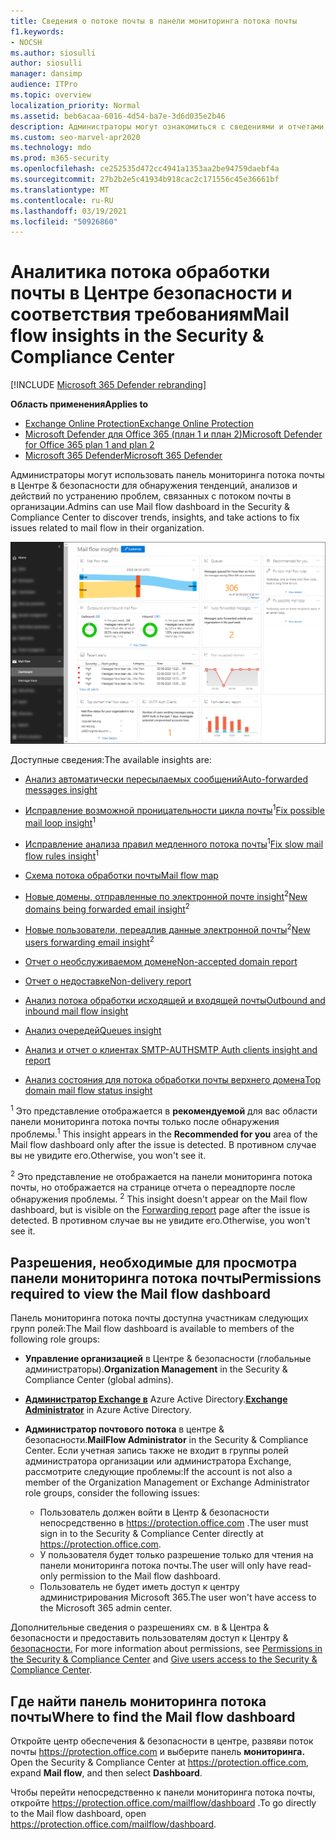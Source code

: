 ```yaml
---
title: Сведения о потоке почты в панели мониторинга потока почты
f1.keywords:
- NOCSH
ms.author: siosulli
author: siosulli
manager: dansimp
audience: ITPro
ms.topic: overview
localization_priority: Normal
ms.assetid: beb6acaa-6016-4d54-ba7e-3d6d035e2b46
description: Администраторы могут ознакомиться с сведениями и отчетами, доступными на панели мониторинга потока почты в Центре & соответствия требованиям.
ms.custom: seo-marvel-apr2020
ms.technology: mdo
ms.prod: m365-security
ms.openlocfilehash: ce252535d472cc4941a1353aa2be94759daebf4a
ms.sourcegitcommit: 27b2b2e5c41934b918cac2c171556c45e36661bf
ms.translationtype: MT
ms.contentlocale: ru-RU
ms.lasthandoff: 03/19/2021
ms.locfileid: "50926860"
---
```

# <a name="mail-flow-insights-in-the-security--compliance-center"></a><span data-ttu-id="e9ff3-103">Аналитика потока обработки почты в Центре безопасности и соответствия требованиям</span><span class="sxs-lookup"><span data-stu-id="e9ff3-103">Mail flow insights in the Security & Compliance Center</span></span>

[!INCLUDE [Microsoft 365 Defender rebranding](../includes/microsoft-defender-for-office.md)]

<span data-ttu-id="e9ff3-104">**Область применения**</span><span class="sxs-lookup"><span data-stu-id="e9ff3-104">**Applies to**</span></span>
- [<span data-ttu-id="e9ff3-105">Exchange Online Protection</span><span class="sxs-lookup"><span data-stu-id="e9ff3-105">Exchange Online Protection</span></span>](exchange-online-protection-overview.md)
- [<span data-ttu-id="e9ff3-106">Microsoft Defender для Office 365 (план 1 и план 2)</span><span class="sxs-lookup"><span data-stu-id="e9ff3-106">Microsoft Defender for Office 365 plan 1 and plan 2</span></span>](office-365-atp.md)
- [<span data-ttu-id="e9ff3-107">Microsoft 365 Defender</span><span class="sxs-lookup"><span data-stu-id="e9ff3-107">Microsoft 365 Defender</span></span>](../mtp/microsoft-threat-protection.md)

<span data-ttu-id="e9ff3-108">Администраторы могут использовать панель мониторинга потока почты в Центре & безопасности для обнаружения тенденций, анализов и действий по устранению проблем, связанных с потоком почты в организации.</span><span class="sxs-lookup"><span data-stu-id="e9ff3-108">Admins can use Mail flow dashboard in the Security & Compliance Center to discover trends, insights, and take actions to fix issues related to mail flow in their organization.</span></span>

![Панель мониторинга потока почты в центре & безопасности](../../media/mail-flow-dashboard-v2.png)

<span data-ttu-id="e9ff3-110">Доступные сведения:</span><span class="sxs-lookup"><span data-stu-id="e9ff3-110">The available insights are:</span></span>

- [<span data-ttu-id="e9ff3-111">Анализ автоматически пересылаемых сообщений</span><span class="sxs-lookup"><span data-stu-id="e9ff3-111">Auto-forwarded messages insight</span></span>](mfi-auto-forwarded-messages-report.md)

- <span data-ttu-id="e9ff3-112">[Исправление возможной проницательности цикла почты](mfi-mail-loop-insight.md)<sup>1</sup></span><span class="sxs-lookup"><span data-stu-id="e9ff3-112">[Fix possible mail loop insight](mfi-mail-loop-insight.md)<sup>1</sup></span></span>

- <span data-ttu-id="e9ff3-113">[Исправление анализа правил медленного потока почты](mfi-slow-mail-flow-rules-insight.md)<sup>1</sup></span><span class="sxs-lookup"><span data-stu-id="e9ff3-113">[Fix slow mail flow rules insight](mfi-slow-mail-flow-rules-insight.md)<sup>1</sup></span></span>

- [<span data-ttu-id="e9ff3-114">Схема потока обработки почты</span><span class="sxs-lookup"><span data-stu-id="e9ff3-114">Mail flow map</span></span>](mfi-mail-flow-map-report.md)

- <span data-ttu-id="e9ff3-115">[Новые домены, отправленные по электронной почте insight](mfi-new-domains-being-forwarded-email.md)<sup>2</sup></span><span class="sxs-lookup"><span data-stu-id="e9ff3-115">[New domains being forwarded email insight](mfi-new-domains-being-forwarded-email.md)<sup>2</sup></span></span>

- <span data-ttu-id="e9ff3-116">[Новые пользователи, переадлив данные электронной почты](mfi-new-users-forwarding-email.md)<sup>2</sup></span><span class="sxs-lookup"><span data-stu-id="e9ff3-116">[New users forwarding email insight](mfi-new-users-forwarding-email.md)<sup>2</sup></span></span>

- [<span data-ttu-id="e9ff3-117">Отчет о необслуживаемом домене</span><span class="sxs-lookup"><span data-stu-id="e9ff3-117">Non-accepted domain report</span></span>](mfi-non-accepted-domain-report.md)

- [<span data-ttu-id="e9ff3-118">Отчет о недоставке</span><span class="sxs-lookup"><span data-stu-id="e9ff3-118">Non-delivery report</span></span>](mfi-non-delivery-report.md)

- [<span data-ttu-id="e9ff3-119">Анализ потока обработки исходящей и входящей почты</span><span class="sxs-lookup"><span data-stu-id="e9ff3-119">Outbound and inbound mail flow insight</span></span>](mfi-outbound-and-inbound-mail-flow.md)

- [<span data-ttu-id="e9ff3-120">Анализ очередей</span><span class="sxs-lookup"><span data-stu-id="e9ff3-120">Queues insight</span></span>](mfi-queue-alerts-and-queues.md)

- [<span data-ttu-id="e9ff3-121">Анализ и отчет о клиентах SMTP-AUTH</span><span class="sxs-lookup"><span data-stu-id="e9ff3-121">SMTP Auth clients insight and report</span></span>](mfi-smtp-auth-clients-report.md)

- [<span data-ttu-id="e9ff3-122">Анализ состояния для потока обработки почты верхнего домена</span><span class="sxs-lookup"><span data-stu-id="e9ff3-122">Top domain mail flow status insight</span></span>](mfi-domain-mail-flow-status-insight.md)

<span data-ttu-id="e9ff3-123"><sup>1</sup> Это представление отображается в **рекомендуемой** для вас области панели мониторинга потока почты только после обнаружения проблемы.</span><span class="sxs-lookup"><span data-stu-id="e9ff3-123"><sup>1</sup> This insight appears in the **Recommended for you** area of the Mail flow dashboard only after the issue is detected.</span></span> <span data-ttu-id="e9ff3-124">В противном случае вы не увидите его.</span><span class="sxs-lookup"><span data-stu-id="e9ff3-124">Otherwise, you won't see it.</span></span>

<span data-ttu-id="e9ff3-125"><sup>2</sup> Это представление не отображается на панели мониторинга потока почты, но отображается на странице отчета о переадпорте после обнаружения проблемы. [](view-mail-flow-reports.md#forwarding-report)</span><span class="sxs-lookup"><span data-stu-id="e9ff3-125"><sup>2</sup> This insight doesn't appear on the Mail flow dashboard, but is visible on the [Forwarding report](view-mail-flow-reports.md#forwarding-report) page after the issue is detected.</span></span> <span data-ttu-id="e9ff3-126">В противном случае вы не увидите его.</span><span class="sxs-lookup"><span data-stu-id="e9ff3-126">Otherwise, you won't see it.</span></span>

## <a name="permissions-required-to-view-the-mail-flow-dashboard"></a><span data-ttu-id="e9ff3-127">Разрешения, необходимые для просмотра панели мониторинга потока почты</span><span class="sxs-lookup"><span data-stu-id="e9ff3-127">Permissions required to view the Mail flow dashboard</span></span>

<span data-ttu-id="e9ff3-128">Панель мониторинга потока почты доступна участникам следующих групп ролей:</span><span class="sxs-lookup"><span data-stu-id="e9ff3-128">The Mail flow dashboard is available to members of the following role groups:</span></span>

- <span data-ttu-id="e9ff3-129">**Управление организацией** в Центре & безопасности (глобальные администраторы).</span><span class="sxs-lookup"><span data-stu-id="e9ff3-129">**Organization Management** in the Security & Compliance Center (global admins).</span></span>

- <span data-ttu-id="e9ff3-130">**[Администратор Exchange в](/azure/active-directory/users-groups-roles/directory-assign-admin-roles#exchange-administrator)** Azure Active Directory.</span><span class="sxs-lookup"><span data-stu-id="e9ff3-130">**[Exchange Administrator](/azure/active-directory/users-groups-roles/directory-assign-admin-roles#exchange-administrator)** in Azure Active Directory.</span></span>

- <span data-ttu-id="e9ff3-131">**Администратор почтового потока** в центре & безопасности.</span><span class="sxs-lookup"><span data-stu-id="e9ff3-131">**MailFlow Administrator** in the Security & Compliance Center.</span></span> <span data-ttu-id="e9ff3-132">Если учетная запись также не входит в группы ролей администратора организации или администратора Exchange, рассмотрите следующие проблемы:</span><span class="sxs-lookup"><span data-stu-id="e9ff3-132">If the account is not also a member of the Organization Management or Exchange Administrator role groups, consider the following issues:</span></span>
  - <span data-ttu-id="e9ff3-133">Пользователь должен войти в Центр & безопасности непосредственно в <https://protection.office.com> .</span><span class="sxs-lookup"><span data-stu-id="e9ff3-133">The user must sign in to the Security & Compliance Center directly at <https://protection.office.com>.</span></span>
  - <span data-ttu-id="e9ff3-134">У пользователя будет только разрешение только для чтения на панели мониторинга потока почты.</span><span class="sxs-lookup"><span data-stu-id="e9ff3-134">The user will only have read-only permission to the Mail flow dashboard.</span></span>
  - <span data-ttu-id="e9ff3-135">Пользователь не будет иметь доступ к центру администрирования Microsoft 365.</span><span class="sxs-lookup"><span data-stu-id="e9ff3-135">The user won't have access to the Microsoft 365 admin center.</span></span>

<span data-ttu-id="e9ff3-136">Дополнительные сведения о разрешениях см. в & Центра & безопасности и предоставить пользователям доступ к Центру & [безопасности.](grant-access-to-the-security-and-compliance-center.md) [](permissions-in-the-security-and-compliance-center.md)</span><span class="sxs-lookup"><span data-stu-id="e9ff3-136">For more information about permissions, see [Permissions in the Security & Compliance Center](permissions-in-the-security-and-compliance-center.md) and [Give users access to the Security & Compliance Center](grant-access-to-the-security-and-compliance-center.md).</span></span>

## <a name="where-to-find-the-mail-flow-dashboard"></a><span data-ttu-id="e9ff3-137">Где найти панель мониторинга потока почты</span><span class="sxs-lookup"><span data-stu-id="e9ff3-137">Where to find the Mail flow dashboard</span></span>

<span data-ttu-id="e9ff3-138">Откройте центр обеспечения & безопасности в центре, развяви поток почты <https://protection.office.com> и выберите панель **мониторинга.** </span><span class="sxs-lookup"><span data-stu-id="e9ff3-138">Open the Security & Compliance Center at <https://protection.office.com>, expand **Mail flow**, and then select **Dashboard**.</span></span>

<span data-ttu-id="e9ff3-139">Чтобы перейти непосредственно к панели мониторинга потока почты, откройте <https://protection.office.com/mailflow/dashboard> .</span><span class="sxs-lookup"><span data-stu-id="e9ff3-139">To go directly to the Mail flow dashboard, open <https://protection.office.com/mailflow/dashboard>.</span></span>